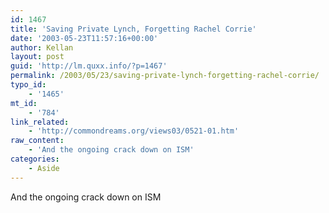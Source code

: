 ```yaml
---
id: 1467
title: 'Saving Private Lynch, Forgetting Rachel Corrie'
date: '2003-05-23T11:57:16+00:00'
author: Kellan
layout: post
guid: 'http://lm.quxx.info/?p=1467'
permalink: /2003/05/23/saving-private-lynch-forgetting-rachel-corrie/
typo_id:
    - '1465'
mt_id:
    - '784'
link_related:
    - 'http://commondreams.org/views03/0521-01.htm'
raw_content:
    - 'And the ongoing crack down on ISM'
categories:
    - Aside
---
```


And the ongoing crack down on ISM